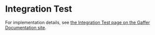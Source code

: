 # Integration Test

For implementation details, see [the Integration Test page on the Gaffer Documentation site](https://gchq.github.io/gaffer-doc/latest/development-guide/project-structure/components/integration-test).
